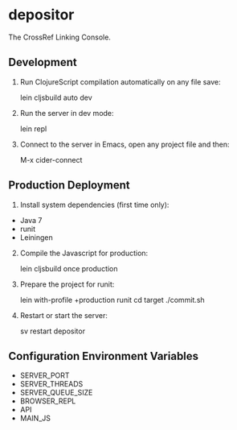 # depositor

The CrossRef Linking Console.

## Development

1) Run ClojureScript compilation automatically on any file save:

    lein cljsbuild auto dev

2) Run the server in dev mode:

    lein repl

3) Connect to the server in Emacs, open any project file and then:

    M-x cider-connect

## Production Deployment

1) Install system dependencies (first time only):

  - Java 7
  - runit
  - Leiningen

2) Compile the Javascript for production:

    lein cljsbuild once production

3) Prepare the project for runit:

    lein with-profile +production runit
    cd target
	./commit.sh

4) Restart or start the server:

    sv restart depositor

## Configuration Environment Variables

- SERVER_PORT
- SERVER_THREADS
- SERVER_QUEUE_SIZE
- BROWSER_REPL
- API
- MAIN_JS
